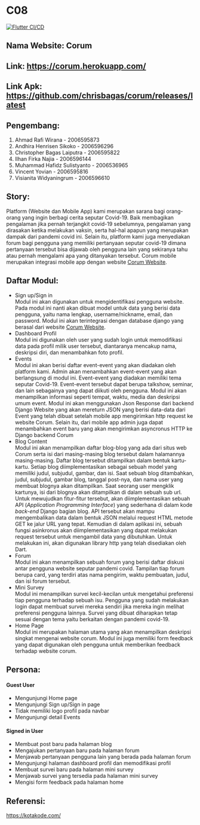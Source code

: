 # C08
[![Flutter CI/CD](https://github.com/chrisbagas/corum/actions/workflows/main.yml/badge.svg)](https://github.com/chrisbagas/corum/actions/workflows/main.yml)
## Nama Website: Corum
## Link: https://corum.herokuapp.com/ 
## Link Apk: https://github.com/chrisbagas/corum/releases/latest
## Pengembang:
1. Ahmad Rafi Wirana - 2006595873
2. Andhira Henrisen Sikoko - 2006596296
3. Christopher Bagas Laiputra - 2006595822
4. Ilhan Firka Najia - 2006596144
5. Muhammad Hafidz Sulistyanto - 2006536965
6. Vincent Yovian - 2006595816
7. Visianita Widyaningrum - 2006596610
## Story:
Platform (Website dan Mobile App) kami merupakan sarana bagi orang-orang yang ingin berbagi cerita seputar Covid-19. Baik membagikan pengalaman jika pernah terjangkit covid-19 sebelumnya, pengalaman yang dirasakan ketika melakukan vaksin, serta hal-hal apapun yang merupakan dampak dari pandemi covid ini. Selain itu, platform kami juga menyediakan forum bagi pengguna yang memiliki pertanyaan seputar covid-19 dimana pertanyaan tersebut bisa dijawab oleh pengguna lain yang sekiranya tahu atau pernah mengalami apa yang ditanyakan tersebut. Corum mobile merupakan integrasi mobile app dengan website [Corum Website](https://corum.herokuapp.com/).
## Daftar Modul:
- Sign up/Sign in<br>
Modul ini akan digunakan untuk mengidentifikasi pengguna website. Pada modul ini nanti akan dibuat model untuk data yang berisi data pengguna, yaitu nama lengkap, username/nickname, email, dan password. Modul ini akan terintegrasi dengan database django yang berasal
dari website [Corum Website](https://corum.herokuapp.com/).
- Dashboard Profil<br>
Modul ini digunakan oleh user yang sudah login untuk memodifikasi data pada profil milik user tersebut, diantaranya mencakup nama, deskripsi diri, dan menambahkan foto profil.
- Events<br>
Modul ini akan berisi daftar event-event yang akan diadakan oleh platform kami. Admin akan menambahkan event-event yang akan berlangsung di modul ini. Event-event yang diadakan memiliki tema seputar Covid-19. Event-event tersebut dapat berupa talkshow, seminar, dan lain sebagainya yang dapat diikuti oleh pengguna. Modul ini akan menampilkan informasi seperti tempat, waktu, media dan deskripsi umum event. Modul ini akan menggunakan Json Response dari backend Django Website yang akan mereturn JSON yang berisi data-data dari Event yang telah dibuat setelah mobile app mengirimkan http request ke website Corum. Selain itu, dari mobile app admin juga dapat menambahkan event baru yang akan mengirimkan asyncronus HTTP ke Django backend Corum
- Blog Content<br>
Modul ini akan menampilkan daftar blog-blog yang ada dari situs web Corum serta isi dari masing-masing blog tersebut dalam halamannya masing-masing. Daftar blog tersebut ditampilkan dalam bentuk kartu-kartu. Setiap blog diimplementasikan sebagai sebuah model yang memiliki judul, subjudul, gambar, dan isi. Saat sebuah blog ditambahkan, judul, subjudul, gambar blog, tanggal post-nya, dan nama user yang membuat blognya akan ditampilkan. Saat seorang user mengklik kartunya, isi dari blognya akan ditampilkan di dalam sebuah sub url. Untuk mewujudkan fitur-fitur tersebut, akan diimplementasikan sebuah API (*Application Programming Interface*) yang sederhana di dalam kode *back-end* Django bagian blog. API tersebut akan mampu mengembalikan data dalam bentuk JSON melalui request HTML metode GET ke jalur URL yang tepat. Kemudian di dalam aplikasi ini, sebuah fungsi asinkronus akan diimplementasikan yang dapat melakukan request tersebut untuk mengambil data yang dibutuhkan. Untuk melakukan ini, akan digunakan library http yang telah disediakan oleh Dart.
- Forum<br>
Modul ini akan menampilkan sebuah forum yang berisi daftar diskusi antar pengguna website seputar pandemi covid. Tampilan tiap forum berupa card, yang terdiri atas nama pengirim, waktu pembuatan, judul, dan isi forum tersebut.
- Mini Survey<br>
Modul ini menampilkan survei kecil-kecilan untuk mengetahui preferensi tiap pengguna terhadap sebuah isu. Pengguna yang sudah melakukan login dapat membuat survei mereka sendiri jika mereka ingin melihat preferensi pengguna lainnya. Survei yang dibuat diharapkan tetap sesuai dengan tema yaitu berkaitan dengan pandemi covid-19.
- Home Page<br>
Modul ini merupakan halaman utama yang akan menampilkan deskripsi singkat mengenai website corum. Modul ini juga memiliki form feedback yang dapat digunakan oleh pengguna untuk memberikan feedback terhadap website corum.
## Persona:
#### Guest User
- Mengunjungi Home page
- Mengunjungi Sign up/Sign in page
- Tidak memiliki logo profil pada navbar
- Mengunjungi detail Events
#### Signed in User
- Membuat post baru pada halaman blog
- Mengajukan pertanyaan baru pada halaman forum
- Menjawab pertanyaan pengguna lain yang berada pada halaman forum
- Mengunjungi halaman dashboard profil dan memodifikasi profil 
- Membuat survei baru pada halaman mini survey
- Menjawab survei yang tersedia pada halaman mini survey
- Mengisi form feedback pada halaman home
## Referensi:
https://kotakode.com/
